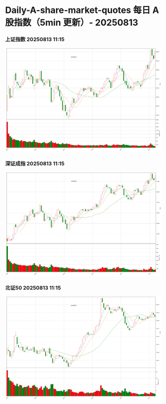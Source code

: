 
# Daily-A-share-market-quotes 每日 A 股指数（5min 更新）- 20250813

### 上证指数 20250813 11:15
![](./fig/2025/8/20250813-sh000001.png)

### 深证成指 20250813 11:15
![](./fig/2025/8/20250813-sz399001.png)

### 北证50 20250813 11:15
![](./fig/2025/8/20250813-bj899050.png)
